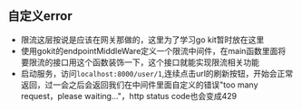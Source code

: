 ## 自定义error
 * 限流这层按说是应该在网关那做的，这里为了学习go kit暂时放在这里
 * 使用gokit的endpointMiddleWare定义一个限流中间件，在main函数里面将要限流的接口用这个函数装饰一下，这个接口就能实现限流相关功能
 * 启动服务，访问`localhost:8000/user/1`,连续点击url的刷新按钮，开始会正常返回，过一会之后会返回我们在中间件里面自定义的错误"too many request，please waiting..."，http status code也会变成429
